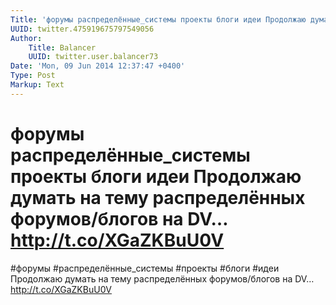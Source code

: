 ```yaml
---
Title: 'форумы распределённые_системы проекты блоги идеи Продолжаю думать на тему распределённых форумов/блогов на DV… http://t.co/XGaZKBuU0V'
UUID: twitter.475919675797549056
Author:
    Title: Balancer
    UUID: twitter.user.balancer73
Date: 'Mon, 09 Jun 2014 12:37:47 +0400'
Type: Post
Markup: Text
---
```


# форумы распределённые_системы проекты блоги идеи Продолжаю думать на тему распределённых форумов/блогов на DV… http://t.co/XGaZKBuU0V

#форумы #распределённые_системы #проекты #блоги #идеи
Продолжаю думать на тему распределённых форумов/блогов на
DV… http://t.co/XGaZKBuU0V